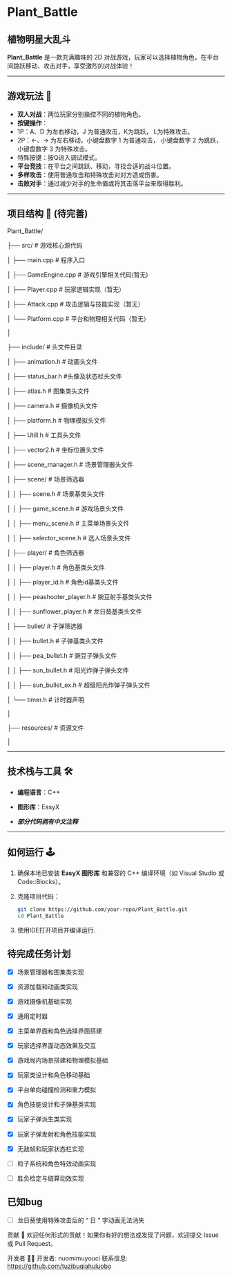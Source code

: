 # Plant_Battle  

## 植物明星大乱斗  

**Plant_Battle** 是一款充满趣味的 2D 对战游戏，玩家可以选择植物角色，在平台间跳跃移动、攻击对手，享受激烈的对战体验！  

---

## 游戏玩法 🌱  

- **双人对战**：两位玩家分别操控不同的植物角色。
- **按键操作**：
- 1P：A、D 为左右移动，J 为普通攻击，K为跳跃， L为特殊攻击。
- 2P：←、→ 为左右移动，小键盘数字 1 为普通攻击， 小键盘数字 2 为跳跃， 小键盘数字 3 为特殊攻击。
- 特殊按键：按Q进入调试模式。
- **平台竞技**：在平台之间跳跃、移动，寻找合适的战斗位置。  
- **多样攻击**：使用普通攻击和特殊攻击对对方造成伤害。  
- **击败对手**：通过减少对手的生命值或将其击落平台来取得胜利。  

---

## 项目结构 📁  (待完善)

Plant_Battle/

├── src/ # 游戏核心源代码

│ ├── main.cpp # 程序入口

│ ├── GameEngine.cpp # 游戏引擎相关代码(暂无)

│ ├── Player.cpp # 玩家逻辑实现（暂无）

│ ├── Attack.cpp # 攻击逻辑与技能实现（暂无）

│ └── Platform.cpp # 平台和物理相关代码（暂无）

│

├── include/ # 头文件目录

│ ├── animation.h # 动画头文件

│ ├── status_bar.h #头像及状态栏头文件

│ ├── atlas.h # 图集类头文件

│ ├── camera.h # 摄像机头文件

│ ├── platform.h # 物理模拟头文件

│ ├── Utill.h # 工具头文件

│ ├── vector2.h # 坐标位置头文件

│ ├── scene_manager.h # 场景管理器头文件

│ ├── scene/ # 场景筛选器

│ │ ├── scene.h # 场景基类头文件

│ │ ├── game_scene.h # 游戏场景头文件

│ │ ├── menu_scene.h # 主菜单场景头文件

│ │ ├── selector_scene.h # 选人场景头文件

│ ├── player/ # 角色筛选器

│ │ ├── player.h # 角色基类头文件

│ │ ├── player_id.h # 角色id基类头文件

│ │ ├── peashooter_player.h # 豌豆射手基类头文件

│ │ ├── sunflower_player.h # 龙日葵基类头文件

│ ├── bullet/ # 子弹筛选器

│ │ ├── bullet.h # 子弹基类头文件

│ │ ├── pea_bullet.h # 豌豆子弹头文件

│ │ ├── sun_bullet.h # 阳光炸弹子弹头文件

│ │ ├── sun_bullet_ex.h # 超级阳光炸弹子弹头文件

│ └── timer.h # 计时器声明

│

├── resources/ # 资源文件

│

---

## 技术栈与工具 🛠️  

- **编程语言**：C++

- **图形库**：EasyX

- ***部分代码拥有中文注释***

---

## 如何运行 🕹️  

1. 确保本地已安装 **EasyX 图形库** 和兼容的 C++ 编译环境（如 Visual Studio 或 Code::Blocks）。

2. 克隆项目代码：  

   ```bash
   git clone https://github.com/your-repo/Plant_Battle.git
   cd Plant_Battle
   ```

3. 使用IDE打开项目并编译运行.

## 待完成任务计划

- [x] 场景管理器和图集类实现
- [x] 资源加载和动画类实现
- [x] 游戏摄像机基础实现
- [x] 通用定时器
- [x] 主菜单界面和角色选择界面搭建
- [x] 玩家选择界面动态效果及交互
- [x] 游戏局内场景搭建和物理模拟基础
- [x] 玩家类设计和角色移动基础
- [x] 平台单向碰撞检测和重力模拟
- [x] 角色技能设计和子弹基类实现
- [x] 玩家子弹派生类实现
- [x] 玩家子弹发射和角色技能实现
- [x] 无敌帧和玩家状态栏实现
- [ ] 粒子系统和角色特效动画实现
- [ ] 胜负检定与结算动效实现


## 已知bug
- [ ] 龙日葵使用特殊攻击后的 “ 日 ” 字动画无法消失


贡献 🙌
欢迎任何形式的贡献！如果你有好的想法或发现了问题，欢迎提交 Issue 或 Pull Request。


开发者 👨‍💻
开发者: nuomimuyouci
联系信息: https://github.com/tuzibuqiahuluobo
